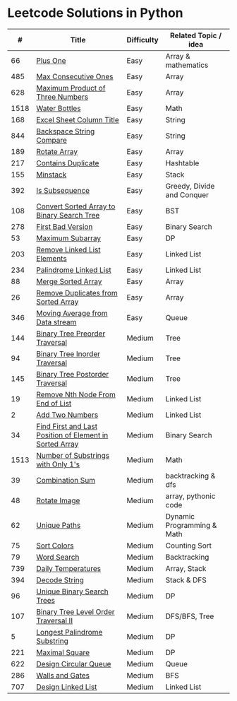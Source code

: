 # Leetcode Solutions in Python


| # | Title | Difficulty | Related Topic / idea |
| ----|-------|------------|------------------- |
| 66 | [Plus One](https://leetcode.com/problems/plus-one) | Easy | Array & mathematics|
|485|[Max Consecutive Ones](https://leetcode.com/problems/max-consecutive-ones/) | Easy | Array|
|628|[Maximum Product of Three Numbers](https://leetcode.com/problems/maximum-product-of-three-numbers)| Easy | Array |
|1518| [Water Bottles](https://leetcode.com/problems/water-bottles/) | Easy | Math | Stack & Two Pointers |
|168| [Excel Sheet Column Title](https://leetcode.com/problems/excel-sheet-column-title/) | Easy | String |
|844| [Backspace String Compare](https://leetcode.com/problems/backspace-string-compare/) |Easy| String|
|189| [Rotate Array](https://leetcode.com/problems/rotate-array/) |Easy| Array|
|217| [Contains Duplicate](https://leetcode.com/problems/contains-duplicate/) |Easy | Hashtable |
|155| [Minstack](https://leetcode.com/problems/min-stack/)|Easy|Stack|
|392| [Is Subsequence](https://leetcode.com/problems/is-subsequence/) |Easy| Greedy, Divide and Conquer |
|108| [Convert Sorted Array to Binary Search Tree](https://leetcode.com/problems/convert-sorted-array-to-binary-search-tree/) | Easy | BST |
|278| [First Bad Version](https://leetcode.com/problems/first-bad-version/) | Easy | Binary Search|
|53| [Maximum Subarray](https://leetcode.com/problems/maximum-subarray/) | Easy | DP |
|203| [Remove Linked List Elements](https://leetcode.com/problems/remove-linked-list-elements/) | Easy | Linked List|
|234| [Palindrome Linked List](https://leetcode.com/problems/palindrome-linked-list/) |Easy | Linked List|
|88| [Merge Sorted Array](https://leetcode.com/problems/merge-sorted-array/) |Easy| Array|
|26| [Remove Duplicates from Sorted Array](https://leetcode.com/problems/remove-duplicates-from-sorted-array/)|Easy|Array|
|346| [Moving Average from Data stream](https://leetcode.com/problems/moving-average-from-data-stream/)|Easy| Queue|
|144| [Binary Tree Preorder Traversal](https://leetcode.com/problems/binary-tree-preorder-traversal/) | Medium| Tree|
|94| [Binary Tree Inorder Traversal](https://leetcode.com/problems/binary-tree-inorder-traversal/) | Medium| Tree|
|145| [Binary Tree Postorder Traversal](https://leetcode.com/problems/binary-tree-postorder-traversal/) | Medium| Tree|
|19| [Remove Nth Node From End of List](https://leetcode.com/problems/remove-nth-node-from-end-of-list)| Medium | Linked List|
|2| [Add Two Numbers](https://leetcode.com/problems/add-two-numbers/) | Medium | Linked List |
|34| [Find First and Last Position of Element in Sorted Array](https://leetcode.com/problems/find-first-and-last-position-of-element-in-sorted-array/) | Medium| Binary Search|
|1513| [Number of Substrings with Only 1's](https://leetcode.com/problems/number-of-substrings-with-only-1s/) |Medium| Math |
|39| [Combination Sum](https://leetcode.com/problems/combination-sum/)|Medium| backtracking & dfs |
| 48| [Rotate Image](https://leetcode.com/problems/rotate-image/) |Medium| array, pythonic code|
|62 | [Unique Paths](https://leetcode.com/problems/unique-paths/) |Medium| Dynamic Programming & Math|
|75| [Sort Colors](https://leetcode.com/problems/sort-colors/) | Medium | Counting Sort|
|79| [Word Search](https://leetcode.com/problems/word-search/) |Medium| Backtracking |
|739| [Daily Temperatures](https://leetcode.com/problems/daily-temperatures/) | Medium | Array, Stack |
|394| [Decode String](https://leetcode.com/problems/decode-string/) |Medium| Stack & DFS |
|96| [Unique Binary Search Trees](https://leetcode.com/problems/unique-binary-search-trees/) | Medium | DP |
|107| [Binary Tree Level Order Traversal II](https://leetcode.com/problems/binary-tree-level-order-traversal-ii/)|Medium|DFS/BFS, Tree|
|5| [Longest Palindrome Substring](https://leetcode.com/problems/longest-palindromic-substring/)|Medium| DP|
|221| [Maximal Square](https://leetcode.com/problems/maximal-square/)|Medium| DP|
|622| [Design Circular Queue](https://leetcode.com/problems/design-circular-queue/) |Medium| Queue |
|286| [Walls and Gates](https://leetcode.com/problems/walls-and-gates/) | Medium | BFS |
|707| [Design Linked List](https://leetcode.com/problems/design-linked-list/) | Medium | Linked List|
